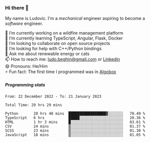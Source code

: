 ### Hi there 👋

My name is Ludovic. I'm a *mechanical* engineer aspiring to become a *software* engineer.

 🔭 I’m currently working on a wildfire management platform<br/>
 🌱 I’m currently learning TypeScript, Angular, Flask, Docker<br/>
 👯 I’m looking to collaborate on open source projects<br/>
 🤔 I’m looking for help with C++/Python bindings<br/>
 💬 Ask me about renewable energy or cats<br/>
 📫 How to reach me: ludo.beghin@gmail.com or [Linkedin](https://www.linkedin.com/in/ludovic-beghin/)<br/>
 😄 Pronouns: He/Him<br/>
 ⚡ Fun fact: The first time I programmed was in [Algobox](https://fr.wikipedia.org/wiki/Algobox)<br/>

##### Programming stats
<!--START_SECTION:waka-->

```text
From: 22 December 2022 - To: 21 January 2023

Total Time: 29 hrs 29 mins

Python       20 hrs 48 mins  █████████████████▓░░░░░░░   70.49 %
TypeScript   6 hrs           █████░░░░░░░░░░░░░░░░░░░░   20.36 %
HTML         1 hr 3 mins     █░░░░░░░░░░░░░░░░░░░░░░░░   03.61 %
CSV          24 mins         ▒░░░░░░░░░░░░░░░░░░░░░░░░   01.37 %
SCSS         23 mins         ▒░░░░░░░░░░░░░░░░░░░░░░░░   01.30 %
JavaScript   18 mins         ▒░░░░░░░░░░░░░░░░░░░░░░░░   01.05 %
```

<!--END_SECTION:waka-->
